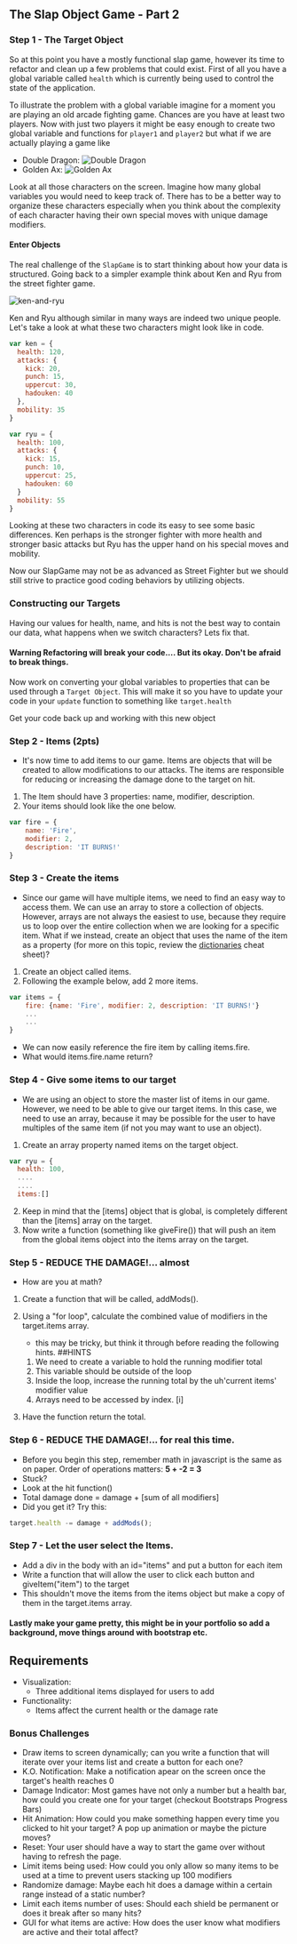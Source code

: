 ## The Slap Object Game - Part 2

### Step 1 - The Target Object
So at this point you have a mostly functional slap game, however its time to refactor and clean up a few problems that could exist. First of all you have a global variable called `health` which is currently being used to control the state of the application. 

To illustrate the problem with a global variable imagine for a moment you are playing an old arcade fighting game. Chances are you have at least two players. Now with just two players it might be easy enough to create two global variable and functions for `player1` and `player2` but what if we are actually playing a game like 

- Double Dragon: 
  ![Double Dragon](http://nerdemia.com/wp-content/uploads/2016/01/doubledragon.jpg)
- Golden Ax:
  ![Golden Ax](https://i.ytimg.com/vi/J4tshJrkBw0/hqdefault.jpg) 

Look at all those characters on the screen. Imagine how many global variables you would need to keep track of. There has to be a better way to organize these characters especially when you think about the complexity of each character having their own special moves with unique damage modifiers. 

#### Enter Objects
The real challenge of the `SlapGame` is to start thinking about how your data is structured. Going back to a simpler example think about Ken and Ryu from the street fighter game.

![ken-and-ryu](http://k30.kn3.net/taringa/C/3/6/F/5/0/omarlopezsandova/FE4.gif.cover?)

Ken and Ryu although similar in many ways are indeed two unique people. Let's take a look at what these two characters might look like in code.

```javascript
var ken = {
  health: 120,
  attacks: {
    kick: 20,
    punch: 15,
    uppercut: 30,
    hadouken: 40
  },
  mobility: 35
}

var ryu = {
  health: 100,
  attacks: {
    kick: 15,
    punch: 10,
    uppercut: 25,
    hadouken: 60
  }
  mobility: 55
}
```

Looking at these two characters in code its easy to see some basic differences. Ken perhaps is the stronger fighter with more health and stronger basic attacks but Ryu has the upper hand on his special moves and mobility. 

Now our SlapGame may not be as advanced as Street Fighter but we should still strive to practice good coding behaviors by utilizing objects.

### Constructing our Targets

Having our values for health, name, and hits is not the best way to contain our data, what happens when we switch characters? Lets fix that.

#### Warning Refactoring will break your code.... But its okay. Don't be afraid to break things.

Now work on converting your global variables to properties that can be used through a `Target Object`. This will make it so you have to update your code in your `update` function to something like `target.health`

Get your code back up and working with this new object

### Step 2 - Items (2pts)
- It's now time to add items to our game. Items are objects that will be created to allow modifications to our attacks.
  The items are responsible for reducing or increasing the damage done to the target on hit.
1. The Item should have 3 properties: name, modifier, description.
2. Your items should look like the one below. 

```javascript
var fire = {
	name: 'Fire',
	modifier: 2,
	description: 'IT BURNS!'
}
```
 
### Step 3 - Create the items
- Since our game will have multiple items, we need to find an easy way to access them. 
 We can use an array to store a collection of objects. However, arrays are not always the easiest to use, because they require us
 to loop over the entire collection when we are looking for a specific item. What if we instead, create an object that uses the name of the item as a property (for more on this topic, review the <a href="http://bcw-cheatsheets.herokuapp.com/cheatsheets/1">dictionaries</a> cheat sheet)?
1. Create an object called items.
2. Following the example below, add 2 more items.

```javascript
var items = {
	fire: {name: 'Fire', modifier: 2, description: 'IT BURNS!'}
	...
	...
}
```
 - We can now easily reference the fire item by calling items.fire.
 - What would items.fire.name return?
 
### Step 4 - Give some items to our target
- We are using an object to store the master list of items in our game. However, we need to be able to give our 
  target items. In this case, we need to use an array, because it may be possible for the user to have multiples of the same item (if not you may want to use an object).
1. Create an array property named items on the target object.

```javascript
var ryu = {
  health: 100,
  ....
  ....
  items:[]
``` 

2. Keep in mind that the \[items] object that is global, is completely different than the \[items] array on the target.
3. Now write a function (something like giveFire()) that will push an item from the global items object into the items array on the target.
 
### Step 5 - REDUCE THE DAMAGE!... almost
- How are you at math?
1. Create a function that will be called, addMods().
2. Using a "for loop", calculate the combined value of modifiers in the target.items array.
	- this may be tricky, but think it through before reading the following hints.
	##HINTS
	1. We need to create a variable to hold the running modifier total
	2. This variable should be outside of the loop
	3. Inside the loop, increase the running total by the uh'current items' modifier value
	4. Arrays need to be accessed by index. \[i]
	
3. Have the function return the total.

### Step 6 - REDUCE THE DAMAGE!... for real this time.
- Before you begin this step, remember math in javascript
  is the same as on paper. Order of operations matters: **5 + -2 =  3**
- Stuck?
- Look at the hit function()
- Total damage done = damage + \[sum of all modifiers]
- Did you get it? Try this:
```javascript
target.health -= damage + addMods();
```

### Step 7 - Let the user select the Items.
- Add a div in the body with an id="items" and put a button for each item
- Write a function that will allow the user to click each button and giveItem("item") to the target
- This shouldn't move the items from the items object but make a copy of them in the target.items array.

 #### Lastly make your game pretty, this might be in your portfolio so add a background, move things around with bootstrap etc. 

## Requirements
 - Visualization: 
 	- Three additional items displayed for users to add
 - Functionality:
 	- Items affect the current health or the damage rate

### Bonus Challenges 
- Draw items to screen dynamically; can you write a function that will iterate over your items list and create a button for each one?
- K.O. Notification: Make a notification apear on the screen once the target's health reaches 0
- Damage Indicator: Most games have not only a number but a health bar, how could you create one for your target (checkout Bootstraps Progress Bars)
- Hit Animation: How could you make something happen every time you clicked to hit your target? A pop up animation or maybe the picture moves?
- Reset: Your user should have a way to start the game over without having to refresh the page.
- Limit items being used: How could you only allow so many items to be used at a time to prevent users stacking up 100 modifiers
- Randomize damage: Maybe each hit does a damage within a certain range instead of a static number?
- Limit each items number of uses: Should each shield be permanent or does it break after so many hits?
- GUI for what items are active: How does the user know what modifiers are active and their total affect?
